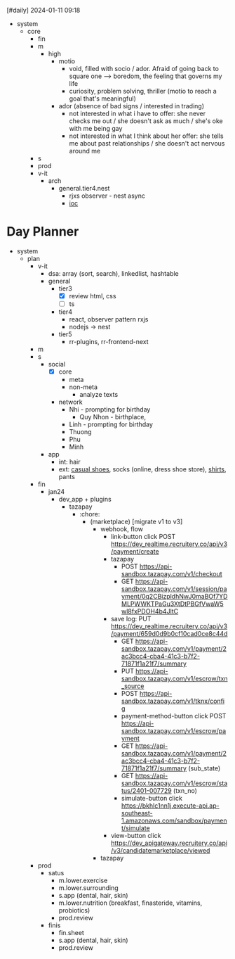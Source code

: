 [#daily]
2024-01-11
09:18

- system
	- core
		- fin
		- m
			- high
				- motio
					- void, filled with socio / ador. Afraid of going back to square one --> boredom, the feeling that governs my life
					- curiosity, problem solving, thriller (motio to reach a goal that's meaningful)
				- ador (absence of bad signs / interested in trading)
					- not interested in what i have to offer: she never checks me out / she doesn't ask as much / she's oke with me being gay
					- not interested in what I think about her offer: she tells me about past relationships / she doesn't act nervous around me
		- s
		- prod
		- v-it
			- arch
				- general.tier4.nest
					- rjxs observer - nest async
					- [ioc](https://angular.io/guide/dependency-injection)
# Day Planner
- system
	- plan
		- v-it
			- dsa: array (sort, search), linkedlist, hashtable
			- general
				- tier3 
					- [x] review html, css
					- [ ] ts
				- tier4
					- react, observer pattern rxjs
					- nodejs -> nest
				- tier5
					- rr-plugins, rr-frontend-next
		- m
		- s
			- social
				- [x] core
					- meta
					- non-meta
						- analyze texts
				- network
					- Nhi - prompting for birthday
						- Quy Nhon - birthplace, 
					- Linh - prompting for birthday
					- Thuong
					- Phu
					- Minh
			- app
				- int: hair
				- ext: [casual shoes](https://shopee.vn/product/174232562/19984336664?d_id=48e44&uls_trackid=4uonred80044&utm_content=3gMjfqfb49GT1wyNzGWuaRdodvvB), socks (online, dress shoe store), [shirts](https://shopee.vn/%C3%81o-s%C6%A1-mi-nam-C%E1%BB%95-T%C3%A0u-hai-m%C3%A0u-tr%E1%BA%AFng-%C4%91en-tr%C6%A1n-basic-v%E1%BA%A3i-l%E1%BB%A5a-%C3%A1o-s%C6%A1-mi-nam-c%C3%B4ng-s%E1%BB%9F-m%E1%BA%B7c-v%C4%83n-ph%C3%B2ng-s%E1%BB%B1-ki%E1%BB%87n-l%E1%BB%8Bch-s%E1%BB%B1-i.153602447.3493396241), pants
		- fin
			- jan24
				- dev_app + plugins
					- tazapay
						- :chore: 
							- (marketplace) [migrate v1 to v3]
								- webhook, flow
									- link-button click POST https://dev_realtime.recruitery.co/api/v3/payment/create
									- tazapay
										- POST https://api-sandbox.tazapay.com/v1/checkout
										- GET https://api-sandbox.tazapay.com/v1/session/payment/0q2CBizpldhNwJ0maBOf7YDMLPWWKTPaGu3XtDtPBGfVwaW5wl8fxPDOH4b4JltC
									- save log: PUT https://dev_realtime.recruitery.co/api/v3/payment/659d0d9b0cf10cad0ce8c44d
										- GET https://api-sandbox.tazapay.com/v1/payment/2ac3bcc4-cba4-41c3-b7f2-71871f1a21f7/summary
										- PUT https://api-sandbox.tazapay.com/v1/escrow/txn_source
										- POST https://api-sandbox.tazapay.com/v1/tknx/config
										- payment-method-button click POST https://api-sandbox.tazapay.com/v1/escrow/payment
										- GET https://api-sandbox.tazapay.com/v1/payment/2ac3bcc4-cba4-41c3-b7f2-71871f1a21f7/summary (sub_state)
										- GET https://api-sandbox.tazapay.com/v1/escrow/status/2401-007729 (txn_no)
										- simulate-button click https://bkhlc1nn1j.execute-api.ap-southeast-1.amazonaws.com/sandbox/payment/simulate
									- view-button click https://dev_apigateway.recruitery.co/api/v3/candidatemarketplace/viewed
								- tazapay
		- prod
			- satus
				- m.lower.exercise
				- m.lower.surrounding
				- s.app (dental, hair, skin)
				- m.lower.nutrition (breakfast, finasteride, vitamins, probiotics)
				- prod.review
			- finis
				- fin.sheet
				- s.app (dental, hair, skin)
				- prod.review
